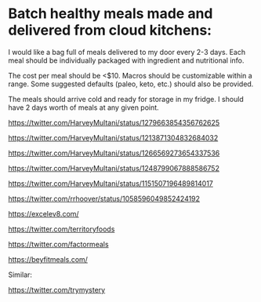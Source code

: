 # Batch healthy meals made and delivered from cloud kitchens:

I would like a bag full of meals delivered to my door every 2-3 days. Each meal should be individually packaged with ingredient and nutritional info.

The cost per meal should be <$10. Macros should be customizable within a range. Some suggested defaults (paleo, keto, etc.) should also be provided.

The meals should arrive cold and ready for storage in my fridge. I should have 2 days worth of meals at any given point.

https://twitter.com/HarveyMultani/status/1279663854356762625

https://twitter.com/HarveyMultani/status/1213871304832684032

https://twitter.com/HarveyMultani/status/1266569273654337536

https://twitter.com/HarveyMultani/status/1248799067888586752

https://twitter.com/HarveyMultani/status/1151507196489814017

https://twitter.com/rrhoover/status/1058596049852424192

https://excelev8.com/

https://twitter.com/territoryfoods

https://twitter.com/factormeals

https://beyfitmeals.com/

Similar:

https://twitter.com/trymystery
